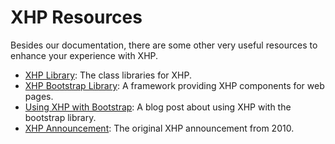 # XHP Resources

Besides our documentation, there are some other very useful resources to enhance your experience with XHP.

* [XHP Library](https://github.com/facebook/xhp-lib): The class libraries for XHP.
* [XHP Bootstrap Library](http://github.com/hhvm/xhp-boostrap): A framework providing XHP components for web pages.
* [Using XHP with Bootstrap](http://hhvm.com/blog/6515/using-xhp-with-bootstrap): A blog post about using XHP with the bootstrap library.
* [XHP Announcement](https://www.facebook.com/notes/facebook-engineering/xhp-a-new-way-to-write-php/294003943919): The original XHP announcement from 2010.
